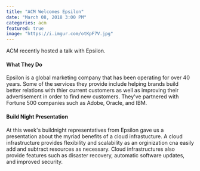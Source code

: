 ```yaml
---
title: "ACM Welcomes Epsilon"
date: "March 08, 2018 3:00 PM"
categories: acm
featured: true
image: "https://i.imgur.com/otKpF7V.jpg"
---
```


ACM recently hosted a talk with Epsilon.

<!--more-->

#### What They Do

Epsilon is a global marketing company that has been operating for over 40 years. Some of the services they provide include helping brands build better relations with thier current customers as well as improving their advertisement in order to find new customers. They've partnered with Fortune 500 companies such as Adobe, Oracle, and IBM.


#### Build Night Presentation

At this week's buildnight representatives from Epsilon gave us a presentation about the myriad benefits of a cloud infrastucture. A cloud infrastructure provides flexibility and scalability as an orginization cna easily add and subtract resources as necessary. Cloud infrastructures also provide features such as disaster recovery, automatic software updates, and improved security.

